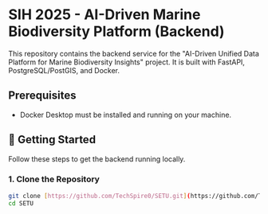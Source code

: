 # SIH 2025 - AI-Driven Marine Biodiversity Platform (Backend)

This repository contains the backend service for the "AI-Driven Unified Data Platform for Marine Biodiversity Insights" project. It is built with FastAPI, PostgreSQL/PostGIS, and Docker.

## Prerequisites

- Docker Desktop must be installed and running on your machine.

## 🚀 Getting Started

Follow these steps to get the backend running locally.

### 1. Clone the Repository

```bash
git clone [https://github.com/TechSpire0/SETU.git](https://github.com/TechSpire0/SETU.git)
cd SETU
```
